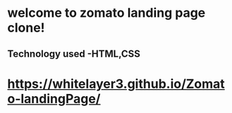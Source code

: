# welcome to zomato landing page clone!

## Technology used -HTML,CSS

#   https://whitelayer3.github.io/Zomato-landingPage/
